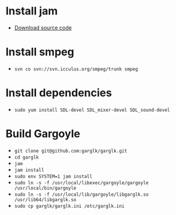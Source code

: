 # Install jam
 - [Download source code](https://swarm.workshop.perforce.com/files/guest/perforce_software/jam/src)

# Install smpeg
 - `svn co svn://svn.icculus.org/smpeg/trunk smpeg`

# Install dependencies
 - `sudo yum install SDL-devel SDL_mixer-devel SDL_sound-devel`

# Build Gargoyle
 - `git clone git@github.com:garglk/garglk.git`
 - `cd garglk`
 - `jam`
 - `jam install`
 - `sudo env SYSTEM=1 jam install`
 - `sudo ln -s -f /usr/local/libexec/gargoyle/gargoyle /usr/local/bin/gargoyle`
 - `sudo ln -s -f /usr/local/lib/gargoyle/libgarglk.so /usr/lib64/libgarglk.so`
 - `sudo cp garglk/garglk.ini /etc/garglk.ini`
